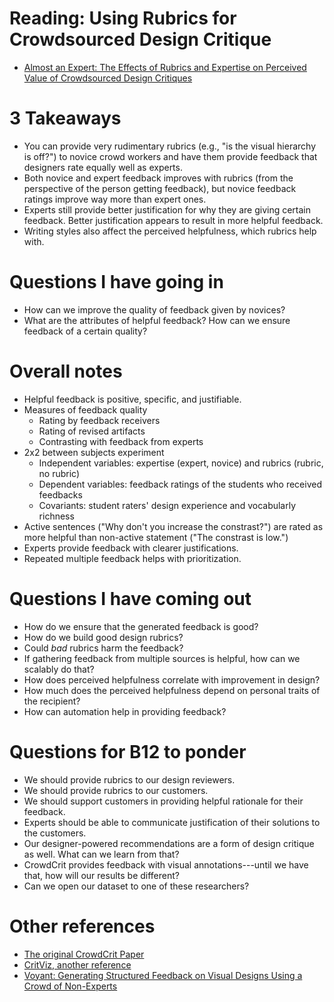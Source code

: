# Reading: Using Rubrics for Crowdsourced Design Critique
* [Almost an Expert: The Effects of Rubrics and Expertise on Perceived Value of Crowdsourced Design Critiques](http://www.cs.cmu.edu/~spdow/files/CrowdCrit-rubrics-cscw2016.pdf)


# 3 Takeaways
* You can provide very rudimentary rubrics (e.g., "is the visual hierarchy is off?") to novice crowd workers and have them provide feedback that designers rate equally well as experts.
* Both novice and expert feedback improves with rubrics (from the perspective of the person getting feedback), but novice feedback ratings improve way more than expert ones.
* Experts still provide better justification for why they are giving certain feedback. Better justification appears to result in more helpful feedback.
* Writing styles also affect the perceived helpfulness, which rubrics help with.

# Questions I have going in
* How can we improve the quality of feedback given by novices?
* What are the attributes of helpful feedback? How can we ensure feedback of a certain quality?

# Overall notes
* Helpful feedback is positive, specific, and justifiable.
* Measures of feedback quality
  - Rating by feedback receivers
  - Rating of revised artifacts
  - Contrasting with feedback from experts
* 2x2 between subjects experiment
  - Independent variables: expertise (expert, novice) and rubrics (rubric, no rubric)
  - Dependent variables: feedback ratings of the students who received feedbacks
  - Covariants: student raters' design experience and vocabularly richness
* Active sentences ("Why don't you increase the constrast?") are rated as more helpful than non-active statement ("The constrast is low.")
* Experts provide feedback with clearer justifications.
* Repeated multiple feedback helps with prioritization.

# Questions I have coming out
* How do we ensure that the generated feedback is good?
* How do we build good design rubrics?
* Could _bad_ rubrics harm the feedback?
* If gathering feedback from multiple sources is helpful, how can we scalably do that?
* How does perceived helpfulness correlate with improvement in design?
* How much does the perceived helpfulness depend on personal traits of the recipient?
* How can automation help in providing feedback?

# Questions for B12 to ponder
* We should provide rubrics to our design reviewers.
* We should provide rubrics to our customers.
* We should support customers in providing helpful rationale for their feedback.
* Experts should be able to communicate justification of their solutions to the customers.
* Our designer-powered recommendations are a form of design critique as well. What can we learn from that?
* CrowdCrit provides feedback with visual annotations---until we have that, how will our results be different?
* Can we open our dataset to one of these researchers?


# Other references
* [The original CrowdCrit Paper](http://www.cs.cmu.edu/~spdow/files/CrowdCrit-cscw2015.pdf)
* [CritViz, another reference](http://www.ieeetclt.org/issues/january2013/Tinapple.pdf)
* [Voyant: Generating Structured Feedback on Visual
Designs Using a Crowd of Non-Experts](https://pdfs.semanticscholar.org/87d9/5dc96c90e1e371ffc484ac6bfa83a3be75b5.pdf)
